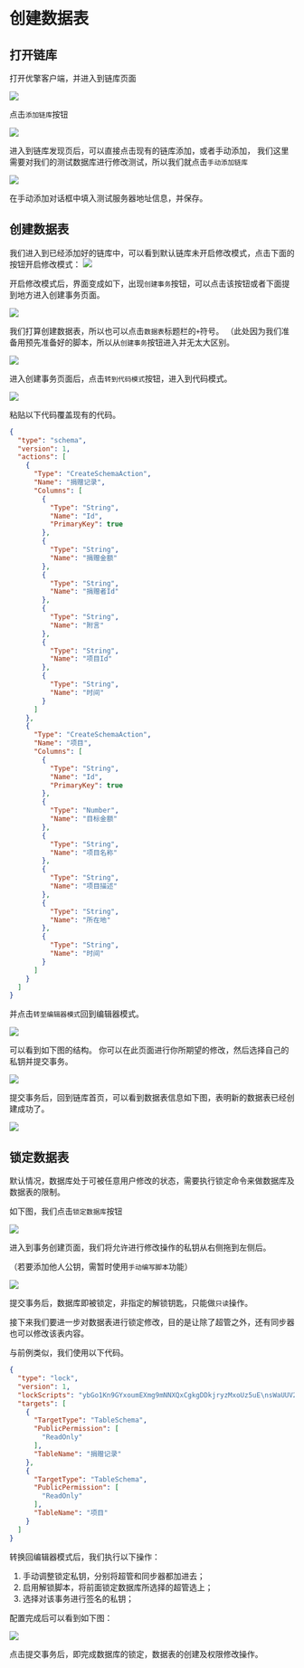 # 创建数据表

## 打开链库

打开优擎客户端，并进入到链库页面

![](images/09/create-table/image1.png)  

点击`添加链库`按钮

![](images/09/create-table/image2.png)  

进入到链库发现页后，可以直接点击现有的链库添加，或者手动添加，
我们这里需要对我们的测试数据库进行修改测试，所以我们就点击`手动添加链库`

![](images/09/create-table/image3.png)  

在手动添加对话框中填入测试服务器地址信息，并保存。

## 创建数据表

我们进入到已经添加好的链库中，可以看到默认链库未开启修改模式，点击下面的按钮开启修改模式：
![](images/09/create-table/image4.png)  

开启修改模式后，界面变成如下，出现`创建事务`按钮，可以点击该按钮或者下面提到地方进入创建事务页面。

![](images/09/create-table/image5.png)  

我们打算创建数据表，所以也可以点击`数据表`标题栏的`+`符号。
（此处因为我们准备用预先准备好的脚本，所以从`创建事务`按钮进入并无太大区别。

![](images/09/create-table/image6.png)  

进入创建事务页面后，点击`转到代码模式`按钮，进入到代码模式。

![](images/09/create-table/image7.png)  

粘贴以下代码覆盖现有的代码。

```json
{
  "type": "schema",
  "version": 1,
  "actions": [
    {
      "Type": "CreateSchemaAction",
      "Name": "捐赠记录",
      "Columns": [
        {
          "Type": "String",
          "Name": "Id",
          "PrimaryKey": true
        },
        {
          "Type": "String",
          "Name": "捐赠金额"
        },
        {
          "Type": "String",
          "Name": "捐赠者Id"
        },
        {
          "Type": "String",
          "Name": "附言"
        },
        {
          "Type": "String",
          "Name": "项目Id"
        },
        {
          "Type": "String",
          "Name": "时间"
        }
      ]
    },
    {
      "Type": "CreateSchemaAction",
      "Name": "项目",
      "Columns": [
        {
          "Type": "String",
          "Name": "Id",
          "PrimaryKey": true
        },
        {
          "Type": "Number",
          "Name": "目标金额"
        },
        {
          "Type": "String",
          "Name": "项目名称"
        },
        {
          "Type": "String",
          "Name": "项目描述"
        },
        {
          "Type": "String",
          "Name": "所在地"
        },
        {
          "Type": "String",
          "Name": "时间"
        }
      ]
    }
  ]
}
```

并点击`转至编辑器模式`回到编辑器模式。

![](images/09/create-table/image8.png)  

可以看到如下图的结构。
你可以在此页面进行你所期望的修改，然后选择自己的私钥并提交事务。

![](images/09/create-table/image9.png)  

提交事务后，回到链库首页，可以看到数据表信息如下图，表明新的数据表已经创建成功了。

![](images/09/create-table/image10.png)  

## 锁定数据表

默认情况，数据库处于可被任意用户修改的状态，需要执行锁定命令来做数据库及数据表的限制。

如下图，我们点击`锁定数据库`按钮

![](images/09/create-table/image10.png)  


进入到事务创建页面，我们将允许进行修改操作的私钥从右侧拖到左侧后。

（若要添加他人公钥，需暂时使用`手动编写脚本`功能）

![](images/09/create-table/image11.png)  

提交事务后，数据库即被锁定，非指定的解锁钥匙，只能做`只读`操作。

接下来我们要进一步对数据表进行锁定修改，目的是让除了超管之外，还有同步器也可以修改该表内容。

与前例类似，我们使用以下代码。

```json
{
  "type": "lock",
  "version": 1,
  "lockScripts": "ybGo1Kn9GYxoumEXmg9mNNXQxCgkgDDkjryzMxoUz5uE\nsWaUUV2536jfaZ4ybo5rP5ZdACu3Q9BoKsVu8SXishtr\n2\nOC_CheckOneOfMultiSignature",
  "targets": [
    {
      "TargetType": "TableSchema",
      "PublicPermission": [
        "ReadOnly"
      ],
      "TableName": "捐赠记录"
    },
    {
      "TargetType": "TableSchema",
      "PublicPermission": [
        "ReadOnly"
      ],
      "TableName": "项目"
    }
  ]
}
```

转换回编辑器模式后，我们执行以下操作：

1. 手动调整锁定私钥，分别将超管和同步器都加进去；
2. 启用解锁脚本，将前面锁定数据库所选择的超管选上；
3. 选择对该事务进行签名的私钥；

配置完成后可以看到如下图：

![](images/09/create-table/image12.png)  

点击提交事务后，即完成数据库的锁定，数据表的创建及权限修改操作。
